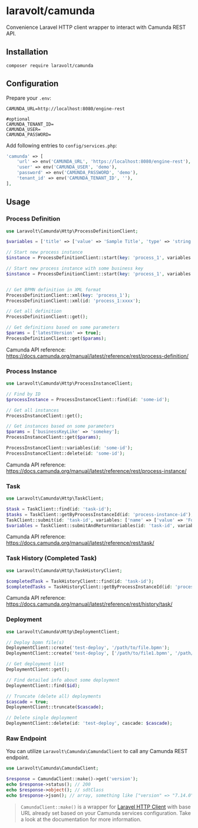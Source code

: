 
# laravolt/camunda
Convenience Laravel HTTP client wrapper to interact with Camunda REST API.

## Installation
`composer require laravolt/camunda`

## Configuration

Prepare your `.env`:

```dotenv
CAMUNDA_URL=http://localhost:8080/engine-rest

#optional
CAMUNDA_TENANT_ID=
CAMUNDA_USER=
CAMUNDA_PASSWORD=
```

Add following entries to `config/services.php`:
```php
'camunda' => [
    'url' => env('CAMUNDA_URL', 'https://localhost:8080/engine-rest'),
    'user' => env('CAMUNDA_USER', 'demo'),
    'password' => env('CAMUNDA_PASSWORD', 'demo'),
    'tenant_id' => env('CAMUNDA_TENANT_ID', ''),
],
```


## Usage

### Process Definition
```php
use Laravolt\Camunda\Http\ProcessDefinitionClient;

$variables = ['title' => ['value' => 'Sample Title', 'type' => 'string']];

// Start new process instance
$instance = ProcessDefinitionClient::start(key: 'process_1', variables: $variables);

// Start new process instance with some business key
$instance = ProcessDefinitionClient::start(key: 'process_1', variables: $variables, businessKey: 'somekey');


// Get BPMN definition in XML format
ProcessDefinitionClient::xml(key: 'process_1'); 
ProcessDefinitionClient::xml(id: 'process_1:xxxx'); 

// Get all definition
ProcessDefinitionClient::get();

// Get definitions based on some parameters
$params = ['latestVersion' => true];
ProcessDefinitionClient::get($params);
```

Camunda API reference: https://docs.camunda.org/manual/latest/reference/rest/process-definition/



### Process Instance
```php
use Laravolt\Camunda\Http\ProcessInstanceClient;

// Find by ID
$processInstance = ProcessInstanceClient::find(id: 'some-id');

// Get all instances
ProcessInstanceClient::get();

// Get instances based on some parameters
$params = ['businessKeyLike' => 'somekey'];
ProcessInstanceClient::get($params);

ProcessInstanceClient::variables(id: 'some-id');
ProcessInstanceClient::delete(id: 'some-id');
```

Camunda API reference: https://docs.camunda.org/manual/latest/reference/rest/process-instance/



### Task
```php
use Laravolt\Camunda\Http\TaskClient;

$task = TaskClient::find(id: 'task-id');
$tasks = TaskClient::getByProcessInstanceId(id: 'process-instance-id');
TaskClient::submit(id: 'task-id', variables: ['name' => ['value' => 'Foo', 'type' => 'String']]); // will return true or false
$variables = TaskClient::submitAndReturnVariables(id: 'task-id', variables: ['name' => ['value' => 'Foo', 'type' => 'String']]) // will return array of variable
```

Camunda API reference: https://docs.camunda.org/manual/latest/reference/rest/task/



### Task History (Completed Task)

```php
use Laravolt\Camunda\Http\TaskHistoryClient;

$completedTask = TaskHistoryClient::find(id: 'task-id');
$completedTasks = TaskHistoryClient::getByProcessInstanceId(id: 'process-instance-id');
```

Camunda API reference: https://docs.camunda.org/manual/latest/reference/rest/history/task/



### Deployment

```php
use Laravolt\Camunda\Http\DeploymentClient;

// Deploy bpmn file(s)
DeploymentClient::create('test-deploy', '/path/to/file.bpmn');
DeploymentClient::create('test-deploy', ['/path/to/file1.bpmn', '/path/to/file2.bpmn']);

// Get deployment list
DeploymentClient::get();

// Find detailed info about some deployment
DeploymentClient::find($id);

// Truncate (delete all) deployments
$cascade = true;
DeploymentClient::truncate($cascade);

// Delete single deployment
DeploymentClient::delete(id: 'test-deploy', cascade: $cascade);

```



### Raw Endpoint

You can utilize `Laravolt\Camunda\CamundaClient` to call any Camunda REST endpoint.
```php
use Laravolt\Camunda\CamundaClient;

$response = CamundaClient::make()->get('version');
echo $response->status(); // 200
echo $response->object(); // sdtClass
echo $response->json(); // array, something like ["version" => "7.14.0"]
```
> `CamundaClient::make()` is a wrapper for [Laravel HTTP Client](https://laravel.com/docs/master/http-client) with base URL already set based on your Camunda services configuration. Take a look at the documentation for more information.
